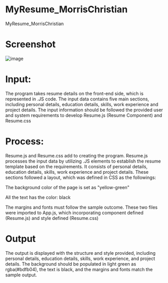 # MyResume_MorrisChristian
MyResume_MorrisChristian

# Screenshot

![image](https://github.com/user-attachments/assets/c1e15992-24b2-4fe1-bf37-62de8e4b0a00)


# Input: 

The program takes resume details on the front-end side, which is represented in .JS code. The input data contains five main sections, including personal details, education details, skills, work experience and project details. The input information should be followed the provided user and system requirements to develop Resume.js (Resume Component) and Resume.css 

# Process: 

Resume.js and Resume.css add to creating the program. Resume.js processes the input data by utilizing .JS elements to establish the resume template based on the requirements. It consists of personal details, education details, skills, work experience and project details. These sections followed a layout, which was defined in CSS as the followings: 

The background color of the page is set as "yellow-green" 

All the text has the color: black 

The margins and fonts must follow the sample outcome. These two files were imported to App.js, which incorporating component defined (Resume.js) and style defined (Resume.css) 

# Output 

The output is displayed with the structure and style provided, including personal details, education details, skills, work experience, and project details. The background should be populated in light green as rgba(#bdfb04), the text is black, and the margins and fonts match the sample output. 
